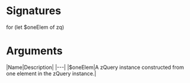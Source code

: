 <!-- start reference -->

# Signatures

for (let $oneElem of zq)

# Arguments

|Name|Description|
|---|
|$oneElem|A zQuery instance constructed from one element in the zQuery instance.|

<!-- end reference -->
